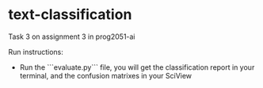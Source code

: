 # text-classification
Task 3 on assignment 3 in prog2051-ai 


Run instructions:

<ul>
  <li>Run the ```evaluate.py``` file, you will get the classification report in your terminal, and the confusion matrixes in your SciView</li>
</ul>
